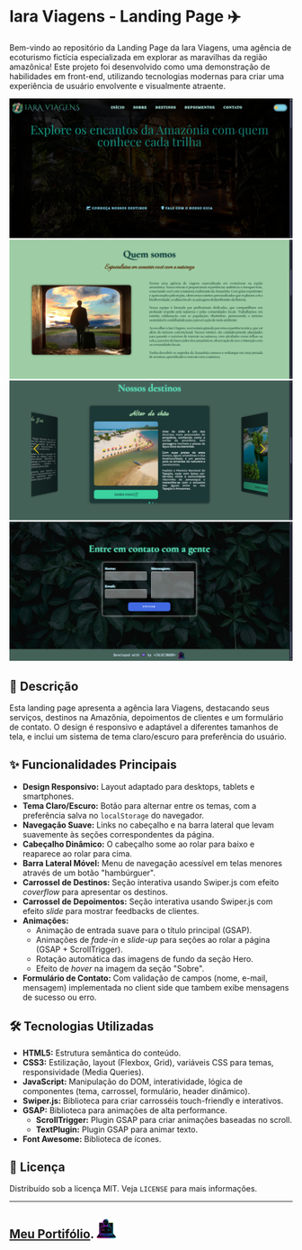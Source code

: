 # Iara Viagens - Landing Page ✈️

Bem-vindo ao repositório da Landing Page da Iara Viagens, uma agência de ecoturismo fictícia especializada em explorar as maravilhas da região amazônica! Este projeto foi desenvolvido como uma demonstração de habilidades em front-end, utilizando tecnologias modernas para criar uma experiência de usuário envolvente e visualmente atraente.

![Captura de tela da landing page da Iara Viagens](/src/imgs/screenshot-iara.png)
![Captura de tela da landing page da Iara Viagens](/src/imgs/screenshot-iara2.png)
![Captura de tela da landing page da Iara Viagens](/src/imgs/screenshot-iara3.png)
![Captura de tela da landing page da Iara Viagens](/src/imgs/screenshot-iara4.png)



## 📜 Descrição

Esta landing page apresenta a agência Iara Viagens, destacando seus serviços, destinos na Amazônia, depoimentos de clientes e um formulário de contato. O design é responsivo e adaptável a diferentes tamanhos de tela, e inclui um sistema de tema claro/escuro para preferência do usuário.

## ✨ Funcionalidades Principais

*   **Design Responsivo:** Layout adaptado para desktops, tablets e smartphones.
*   **Tema Claro/Escuro:** Botão para alternar entre os temas, com a preferência salva no `localStorage` do navegador.
*   **Navegação Suave:** Links no cabeçalho e na barra lateral que levam suavemente às seções correspondentes da página.
*   **Cabeçalho Dinâmico:** O cabeçalho some ao rolar para baixo e reaparece ao rolar para cima.
*   **Barra Lateral Móvel:** Menu de navegação acessível em telas menores através de um botão "hambúrguer".
*   **Carrossel de Destinos:** Seção interativa usando Swiper.js com efeito *coverflow* para apresentar os destinos.
*   **Carrossel de Depoimentos:** Seção interativa usando Swiper.js com efeito *slide* para mostrar feedbacks de clientes.
*   **Animações:**
    *   Animação de entrada suave para o título principal (GSAP).
    *   Animações de *fade-in* e *slide-up* para seções ao rolar a página (GSAP + ScrollTrigger).
    *   Rotação automática das imagens de fundo da seção Hero.
    *   Efeito de *hover* na imagem da seção "Sobre".
*   **Formulário de Contato:** Com validação de campos (nome, e-mail, mensagem) implementada no client side que tambem exibe mensagens de sucesso ou erro.

## 🛠️ Tecnologias Utilizadas

*   **HTML5:** Estrutura semântica do conteúdo.
*   **CSS3:** Estilização, layout (Flexbox, Grid), variáveis CSS para temas, responsividade (Media Queries).
*   **JavaScript:** Manipulação do DOM, interatividade, lógica de componentes (tema, carrossel, formulário, header dinâmico).
*   **Swiper.js:** Biblioteca para criar carrosséis touch-friendly e interativos.
*   **GSAP:** Biblioteca para animações de alta performance.
    *   **ScrollTrigger:** Plugin GSAP para criar animações baseadas no scroll.
    *   **TextPlugin:** Plugin GSAP para animar texto.
*   **Font Awesome:** Biblioteca de ícones.

## 📄 Licença
Distribuído sob a licença MIT. Veja `LICENSE` para mais informações.

---
##   [Meu Portifólio](https://alucinado-dev.vercel.app).  <img src="src/assets/ALucin4do-logo.png" alt="logo of ALucin4do" style='width: 35px; height: 35px;'>